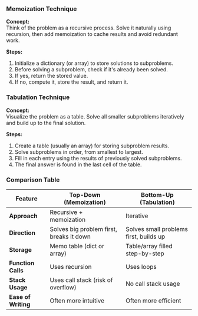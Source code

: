 ### Memoization Technique

**Concept:**  
Think of the problem as a recursive process. Solve it naturally using recursion, then add memoization to cache results and avoid redundant work.

**Steps:**
1. Initialize a dictionary (or array) to store solutions to subproblems.
2. Before solving a subproblem, check if it's already been solved.
3. If yes, return the stored value.  
4. If no, compute it, store the result, and return it.


### Tabulation Technique

**Concept:**  
Visualize the problem as a table. Solve all smaller subproblems iteratively and build up to the final solution.

**Steps:**
1. Create a table (usually an array) for storing subproblem results.
2. Solve subproblems in order, from smallest to largest.
3. Fill in each entry using the results of previously solved subproblems.
4. The final answer is found in the last cell of the table.


### Comparison Table

| Feature            | Top-Down (Memoization)                   | Bottom-Up (Tabulation)                 |
|--------------------|------------------------------------------|----------------------------------------|
| **Approach**       | Recursive + memoization                  | Iterative                              |
| **Direction**      | Solves big problem first, breaks it down | Solves small problems first, builds up |
| **Storage**        | Memo table (dict or array)               | Table/array filled step-by-step        |
| **Function Calls** | Uses recursion                           | Uses loops                             |
| **Stack Usage**    | Uses call stack (risk of overflow)       | No call stack usage                    |
| **Ease of Writing**| Often more intuitive                     | Often more efficient                   |